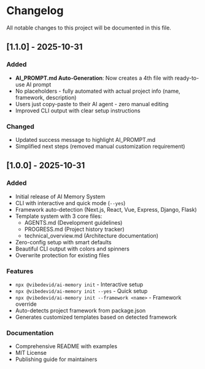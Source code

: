 # Changelog

All notable changes to this project will be documented in this file.

## [1.1.0] - 2025-10-31

### Added
- **AI_PROMPT.md Auto-Generation**: Now creates a 4th file with ready-to-use AI prompt
- No placeholders - fully automated with actual project info (name, framework, description)
- Users just copy-paste to their AI agent - zero manual editing
- Improved CLI output with clear setup instructions

### Changed
- Updated success message to highlight AI_PROMPT.md
- Simplified next steps (removed manual customization requirement)

## [1.0.0] - 2025-10-31

### Added
- Initial release of AI Memory System
- CLI with interactive and quick mode (`--yes`)
- Framework auto-detection (Next.js, React, Vue, Express, Django, Flask)
- Template system with 3 core files:
  - AGENTS.md (Development guidelines)
  - PROGRESS.md (Project history tracker)
  - technical_overview.md (Architecture documentation)
- Zero-config setup with smart defaults
- Beautiful CLI output with colors and spinners
- Overwrite protection for existing files

### Features
- `npx @vibedevid/ai-memory init` - Interactive setup
- `npx @vibedevid/ai-memory init --yes` - Quick setup
- `npx @vibedevid/ai-memory init --framework <name>` - Framework override
- Auto-detects project framework from package.json
- Generates customized templates based on detected framework

### Documentation
- Comprehensive README with examples
- MIT License
- Publishing guide for maintainers

